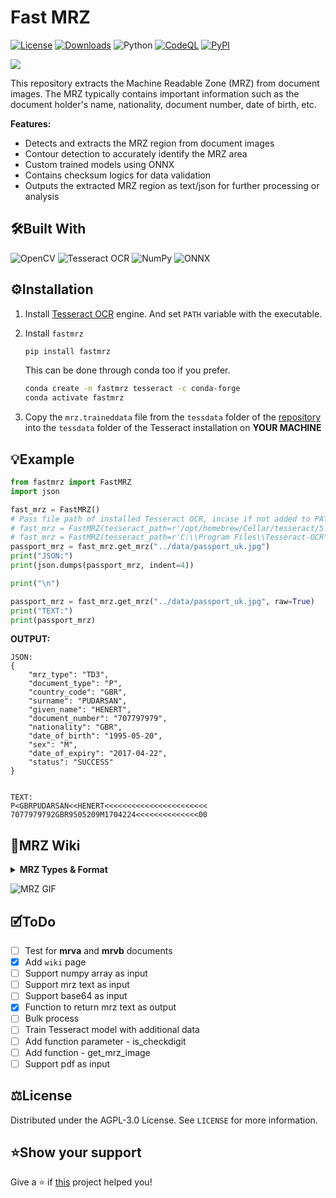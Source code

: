 # Fast MRZ

[![License](https://img.shields.io/badge/license-AGPL%203.0-34D058?color=blue)](https://github.com/sivakumar-mahalingam/fastmrz/blob/main/LICENSE)
[![Downloads](https://static.pepy.tech/badge/fastmrz)](https://pypistats.org/packages/fastmrz)
![Python](https://img.shields.io/badge/python-3.8%20%7C%203.9%20%7C%203.10%20%7C%203.11%20%7C%203.12-blue?logo=python&logoColor=959DA5)
[![CodeQL](https://github.com/sivakumar-mahalingam/fastmrz/actions/workflows/codeql.yml/badge.svg)](https://github.com/sivakumar-mahalingam/fastmrz/actions/workflows/codeql.yml)
[![PyPI](https://img.shields.io/pypi/v/fastmrz.svg?logo=pypi&logoColor=959DA5&color=blue)](https://pypi.org/project/fastmrz/)

<a href="https://github.com/sivakumar-mahalingam/fastmrz/" target="_blank">
    <img src="https://raw.githubusercontent.com/sivakumar-mahalingam/fastmrz/main/docs/FastMRZ.png" target="_blank" />
</a>

This repository extracts the Machine Readable Zone (MRZ) from document images. The MRZ typically contains important information such as the document holder's name, nationality, document number, date of birth, etc.

**️Features:**

- Detects and extracts the MRZ region from document images
- Contour detection to accurately identify the MRZ area
- Custom trained models using ONNX 
- Contains checksum logics for data validation
- Outputs the extracted MRZ region as text/json for further processing or analysis


## 🛠️Built With

![OpenCV](https://img.shields.io/badge/OpenCV-27338e?style=for-the-badge&logo=OpenCV&logoColor=white)
![Tesseract OCR](https://img.shields.io/badge/Tesseract%20OCR-0F9D58?style=for-the-badge&logo=google&logoColor=white)
![NumPy](https://img.shields.io/badge/numpy-316192?style=for-the-badge&logo=numpy&logoColor=white)
![ONNX](https://img.shields.io/badge/ONNX-7B7B7B?style=for-the-badge&logo=onnx&logoColor=white)

## ⚙️Installation


1. Install [Tesseract OCR](https://tesseract-ocr.github.io/tessdoc/Installation.html) engine. And set `PATH` variable with the executable. 

2. Install `fastmrz`
    ```bash
    pip install fastmrz
    ```
   This can be done through conda too if you prefer.

     ```bash
     conda create -n fastmrz tesseract -c conda-forge
     conda activate fastmrz
     ```

3. Copy  the `mrz.traineddata` file from the `tessdata` folder of the [repository](https://github.com/sivakumar-mahalingam/fastmrz/raw/main/tessdata/mrz.traineddata) into the `tessdata` folder of the Tesseract installation on **YOUR MACHINE**

## 💡Example

```Python
from fastmrz import FastMRZ
import json

fast_mrz = FastMRZ()
# Pass file path of installed Tesseract OCR, incase if not added to PATH variable
# fast_mrz = FastMRZ(tesseract_path=r'/opt/homebrew/Cellar/tesseract/5.3.4_1/bin/tesseract') # Default path in Mac
# fast_mrz = FastMRZ(tesseract_path=r'C:\\Program Files\\Tesseract-OCR\\tesseract.exe') # Default path in Windows
passport_mrz = fast_mrz.get_mrz("../data/passport_uk.jpg")
print("JSON:")
print(json.dumps(passport_mrz, indent=4))

print("\n")

passport_mrz = fast_mrz.get_mrz("../data/passport_uk.jpg", raw=True)
print("TEXT:")
print(passport_mrz)
```

**OUTPUT:**
```Console
JSON:
{
    "mrz_type": "TD3",
    "document_type": "P",
    "country_code": "GBR",
    "surname": "PUDARSAN",
    "given_name": "HENERT",
    "document_number": "707797979",
    "nationality": "GBR",
    "date_of_birth": "1995-05-20",
    "sex": "M",
    "date_of_expiry": "2017-04-22",
    "status": "SUCCESS"
}


TEXT:
P<GBRPUDARSAN<<HENERT<<<<<<<<<<<<<<<<<<<<<<<
7077979792GBR9505209M1704224<<<<<<<<<<<<<<00
```

## 📃MRZ Wiki

<details>
    <summary><b>MRZ Types & Format</b></summary>

The standard for MRZ code is strictly regulated and has to comply with [Doc 9303](https://www.icao.int/publications/pages/publication.aspx?docnum=9303). Machine Readable Travel Documents published by the International Civil Aviation Organization.

There are currently several types of ICAO standard machine-readable zones, which vary in the number of lines and characters in each line:

- TD-1 (e.g. citizen’s identification card, EU ID card, US Green Card): consists of 3 lines, 30 characters each.
- TD-2 (e.g. Romania ID, old type of German ID), and MRV-B (machine-readable visas type B — e.g. Schengen visa): consists of 2 lines, 36 characters each.
- TD-3 (all international passports, also known as MRP), and MRV-A (machine-readable visas type A — issued by the USA, Japan, China, and others): consist of 2 lines, 44 characters each.

Now, based on the example of a national passport, let us take a closer look at the MRZ composition.

![MRZ fields distribution](https://raw.githubusercontent.com/sivakumar-mahalingam/fastmrz/main/docs/mrz_fields_distribution.png)

</details>

![MRZ GIF](https://raw.githubusercontent.com/sivakumar-mahalingam/fastmrz/main/docs/mrz.gif)

## 🗹ToDo

- [ ] Test for **mrva** and **mrvb** documents
- [x] Add `wiki` page
- [ ] Support numpy array as input
- [ ] Support mrz text as input
- [ ] Support base64 as input
- [x] Function to return mrz text as output
- [ ] Bulk process
- [ ] Train Tesseract model with additional data
- [ ] Add function parameter - is_checkdigit
- [ ] Add function - get_mrz_image
- [ ] Support pdf as input

## ⚖️License

Distributed under the AGPL-3.0 License. See `LICENSE` for more information.

## ⭐Show your support

Give a ⭐️ if <a href="https://github.com/sivakumar-mahalingam/fastmrz/">this</a> project helped you!

